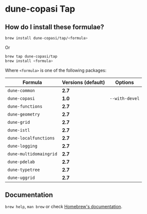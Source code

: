 # dune-copasi Tap

## How do I install these formulae?

```bash
brew install dune-copasi/tap/<formula>
```

Or

```bash
brew tap dune-copasi/tap
brew install <formula>
```

Where `<formula>` is one of the following packages:

| Formula | Versions (**default**) | Options |
| ------- | ---------------------| -------- |
| `dune-common`           | **2.7** |
| `dune-copasi`           | **1.0** | `--with-devel` |
| `dune-functions`        | **2.7** |
| `dune-geometry`         | **2.7** |
| `dune-grid`             | **2.7** |
| `dune-istl`             | **2.7** |
| `dune-localfunctions`   | **2.7** |
| `dune-logging`          | **2.7** |
| `dune-multidomaingrid`  | **2.7** |
| `dune-pdelab`           | **2.7** |
| `dune-typetree`         | **2.7** |
| `dune-uggrid`           | **2.7** |

## Documentation
`brew help`, `man brew` or check [Homebrew's documentation](https://docs.brew.sh).
